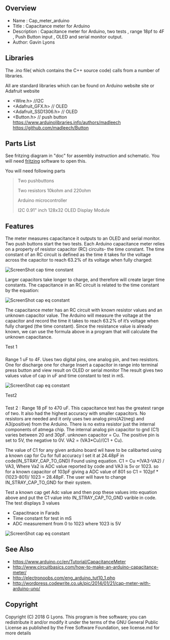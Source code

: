 Overview
--------------------
* Name : Cap_meter_arduino
* Title : Capacitance meter for Arduino
* Description : Capacitance meter for Arduino, two tests , range 18pf to 4F , Push Button input , OLED and serial monitor output.
* Author: Gavin Lyons


Libraries
------------------------

The .ino file( which contains the C++ source code) calls from a number of libraries.

All are standard libraries which can be found on Arduino website site or Adafruit website

* <Wire.h>   //I2C 
* <Adafruit_GFX.h> // OLED 
* <Adafruit_SSD1306.h> // OLED
* <Button.h> // push button https://www.arduinolibraries.info/authors/madleech https://github.com/madleech/Button


Parts List
------------------------------
See fritzing diagram in "doc" for assembly instruction and schematic. 
You will need [fritzing](https://en.wikipedia.org/wiki/Fritzing) software to open this.

You will need following parts

>Two pushbuttons
>
>Two resistors 10kohm and 220ohm 
>
>Arduino microcontroller 
>
> I2C 0.91" inch 128x32 OLED Display Module 


Features
-----------------------------------------------
The meter measures capacitance it outputs to an OLED and serial monitor.
Two push buttons start the two tests.
Each Arduino capacitance meter relies on a property of resistor capacitor (RC) circuits- the time constant. 
The time constant of an RC circuit is defined as the time it takes for the voltage across the capacitor 
to reach 63.2% of its voltage when fully charged:

![ScreenShot cap time constant](https://github.com/gavinlyonsrepo/Cap_meter_arduino/blob/master/docs/ctc.jpg)

Larger capacitors take longer to charge, and therefore will create larger time constants. 
The capacitance in an RC circuit is related to the time constant by the equation:

![ScreenShot cap eq constant](https://github.com/gavinlyonsrepo/Cap_meter_arduino/blob/master/docs/eq.jpg)

The capacitance meter has an RC circuit with known resistor values and an unknown capacitor value. 
The Arduino will measure the voltage at the capacitor and record the time it takes to reach 63.2% of it’s voltage when fully charged (the time constant). 
Since the resistance value is already known, 
we can use the formula above in a program that will calculate the unknown capacitance.

Test 1
###
Range  1 uF to 4F. 
Uses two digital pins, one analog pin, and two resistors.
One for discharge one for charge
Insert a capacitor in range into terminal press button and view result on OLED or serial monitor
The result gives two values value of cap in uF and time constant to test in mS.

![ScreenShot cap eq constant](https://github.com/gavinlyonsrepo/Cap_meter_arduino/blob/master/docs/sch.jpg)

Test2
###
Test 2 : Range 18 pF to 470 uF.
This capacitance test has the greatest range of two. It also had the highest accuracy with smaller capacitors. 
No resistors are needed and it only uses two analog pins(A2(neg) and A3(positive) from the Arduino.
There is no extra resistor just the internal components of atmega chip.
The internal analog pin capacitor to gnd (C1) varies between 20 and 30pF. unknown capacitor = Cu.
The positive pin is set to 5V, the negative to 0V.
VA2 = (VA3*Cu)/(C1 + Cu).

The value of C1 for any given arduino board wil have to be calibarted using a known cap for Cu
for full accuracy I set it at 24.48pF in code(IN_STRAY_CAP_TO_GND) Found using equation.
C1 = Cu *(VA3-VA2) / VA3, Where  Va2 is ADC value reported by code and VA3 is 5v or 1023.
so for a known capacitor of 103pF giving a ADC value of 801
so C1 = 102pf * (1023-801)/ 1023 = 28.48pF.
The user will have to change IN_STRAY_CAP_TO_GND for their system.

Test a known cap get Adc value and then pop these values into equation above
and put the C1 value into IN_STRAY_CAP_TO_GND  varible in code.
The test displays 3 values 
* Capacitnace in Farads
* Time constant for test in mS
* ADC measurement from 0 to 1023 where 1023 is 5V

![ScreenShot cap eq constant](https://github.com/gavinlyonsrepo/Cap_meter_arduino/blob/master/docs/test2sch.jpg)


See Also
-----------------------------------

* https://www.arduino.cc/en/Tutorial/CapacitanceMeter
* http://www.circuitbasics.com/how-to-make-an-arduino-capacitance-meter/
* http://electronoobs.com/eng_arduino_tut10_1.php
* http://wordpress.codewrite.co.uk/pic/2014/01/21/cap-meter-with-arduino-uno/

Copyright
-------------------------------

Copyright (C) 2018 G Lyons. This program is free software; you can redistribute it and/or modify it under the terms of the GNU General Public License as published by the Free Software Foundation, see license.md for more details
